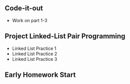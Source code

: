 ## Code-it-out
- Work on part 1-3

## Project Linked-List Pair Programming
- Linked List Practice 1
- Linked List Practice 2
- Linked List Practice 3

## Early Homework Start